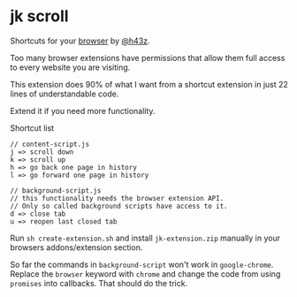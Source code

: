 # jk scroll
Shortcuts for your [browser](https://addons.mozilla.org/en-US/firefox/addon/jk-scroll/) by [@h43z](https://twitter.com/h43z). 

Too many browser extensions have permissions that allow them full
access to every website you are visiting. 

This extension does 90% of what I want from a shortcut extension in just 22
lines of understandable code.

Extend it if you need more functionality.

Shortcut list
```
// content-script.js
j => scroll down
k => scroll up
h => go back one page in history
l => go forward one page in history

// background-script.js 
// this functionality needs the browser extension API.
// Only so called background scripts have access to it.
d => close tab
u => reopen last closed tab
```

Run `sh create-extension.sh` and install `jk-extension.zip` manually in your
browsers addons/extension section.

So far the commands in  `background-script` won't work in `google-chrome`.
Replace the `browser` keyword with `chrome` and change the code from using
`promises` into callbacks. That should do the trick.
